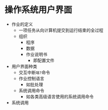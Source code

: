 # 操作系统用户界面

- 作业的定义
  - 一项任务从向计算机提交到运行结束的全过程
  - 组织
    - 程序
    - 数据
    - 作业说明书
      - 即配置文件
- 用户界面种类
  - 交互中断`端?`命令
  - 作业控制语言
    - 如批处理
  - 系统调用命令
    - 如各类高级语言使用的系统调用命令
- 系统调用